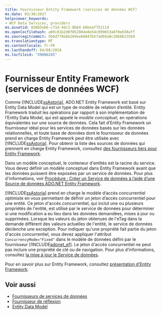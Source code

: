 ```yaml
---
title: Fournisseur Entity Framework (services de données WCF)
ms.date: 03/30/2017
helpviewer_keywords:
- WCF Data Services, providers
ms.assetid: 650b5eb6-c71d-4dc1-8b64-b6beaf752114
ms.openlocfilehash: a09c81b2d0f052884e8e54c899653a6f0e038aff
ms.sourcegitcommit: 5b6d778ebb269ee6684fb57ad69a8c28b06235b9
ms.translationtype: MT
ms.contentlocale: fr-FR
ms.lasthandoff: 04/08/2019
ms.locfileid: "59086245"
---
```

# <a name="entity-framework-provider-wcf-data-services"></a>Fournisseur Entity Framework (services de données WCF)
Comme [!INCLUDE[ssAstoria](../../../../includes/ssastoria-md.md)], ADO.NET Entity Framework est basé sur Entity Data Model qui est un type de modèle de relation d’entité. Entity Framework traduit les opérations par rapport à son implémentation de l’Entity Data Model, qui est appelé le *modèle conceptuel*, en opérations équivalentes sur une source de données. Cela fait d’Entity Framework un fournisseur idéal pour les services de données basés sur les données relationnelles, et toute base de données dont le fournisseur de données prend en charge Entity Framework peut être utilisée avec [!INCLUDE[ssAstoria](../../../../includes/ssastoria-md.md)]. Pour obtenir la liste des sources de données qui prennent en charge Entity Framework, consultez [des fournisseurs tiers pour Entity Framework](https://go.microsoft.com/fwlink/?LinkId=143699).  
  
 Dans un modèle conceptuel, le conteneur d'entités est la racine du service. Vous devez définir un modèle conceptuel dans Entity Framework avant que les données puissent être exposées par un service de données. Pour plus d'informations, voir [Procédure : Créer un Service de données à l’aide d’une Source de données ADO.NET Entity Framework](../../../../docs/framework/data/wcf/create-a-data-service-using-an-adonet-ef-data-wcf.md).  
  
 [!INCLUDE[ssAstoria](../../../../includes/ssastoria-md.md)] prend en charge le modèle d’accès concurrentiel optimiste en vous permettant de définir un jeton d’accès concurrentiel pour une entité. Ce jeton d'accès concurrentiel, qui inclut une ou plusieurs propriétés de l'entité, est utilisé par le service de données pour déterminer si une modification a eu lieu dans les données demandées, mises à jour ou supprimées. Lorsque les valeurs du jeton obtenues de l'eTag dans la demande diffèrent des valeurs actuelles de l'entité, le service de données déclenche une exception. Pour indiquer qu'une propriété fait partie du jeton d'accès concurrentiel, vous devez appliquer l'attribut `ConcurrencyMode="Fixed"` dans le modèle de données défini par le fournisseur [!INCLUDE[adonet_ef](../../../../includes/adonet-ef-md.md)]. Le jeton d'accès concurrentiel ne peut pas inclure une propriété de clé ou de navigation. Pour plus d’informations, consultez [la mise à jour le Service de données](../../../../docs/framework/data/wcf/updating-the-data-service-wcf-data-services.md).  
  
 Pour en savoir plus sur Entity Framework, consultez [présentation d’Entity Framework](../../../../docs/framework/data/adonet/ef/overview.md).  
  
## <a name="see-also"></a>Voir aussi

- [Fournisseurs de services de données](../../../../docs/framework/data/wcf/data-services-providers-wcf-data-services.md)
- [Fournisseur de réflexion](../../../../docs/framework/data/wcf/reflection-provider-wcf-data-services.md)
- [Entity Data Model](../../../../docs/framework/data/adonet/entity-data-model.md)
